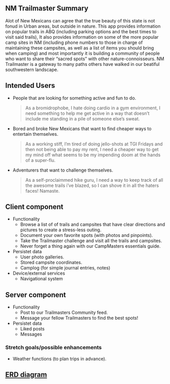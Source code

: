 ## NM Trailmaster Summary 

Alot of New Mexicans can agree that the true beauty of this state is not fonud in Urban areas, but outside in nature. This app provides information on popular trails in ABQ (including parking options and the best times to visit said trails), It also provides information on some of the more popular camp sites in NM (including phone numbers to those in charge of maintaining these campsites, as well as a list of items you should bring when camping) and most importantly it is building a community of people who want to share their “sacred spots” with other nature-connoisseurs. NM Trailmaster is a gateway to many paths others have walked in our beatiful southwestern landscape.

## Intended Users

* People that are looking for something active and fun to do.
	> As a bromidrophobe, I hate doing cardio in a gym environment, I need something to help me get active in a way that doesn’t include me standing in a pile of someone else’s sweat.
* Bored and broke New Mexicans that want to find cheaper ways to entertain themselves.
	> As a working stiff, I’m tired of doing jello-shots at TGI Fridays and then not being able to pay my rent, I need a cheaper way to get my mind off what seems to be my impending doom at the hands of a super-flu.
* Adventurers that want to challenge themselves.
	> As a self-proclaimmed hike guru, I need a way to keep track of all the awesome trails i’ve blazed, so I can shove it in all the haters faces! Namaste.

## Client component

* Functionality 
	* Browse a list of of trails and campsites that have clear directions and pictures to create a stress-less outing.
	* Document your own favorite spots (with photos and pinpoints).
	* Take the Trailmaster challenge and visit all the trails and campsites.
	* Never forget a thing again with our CampMasters essentials guide.
* Persistet data 
	* User photo galleries. 
	* Stored campsite coordinates.
	* Camplog (for simple journal entries, notes)
* Device/external services
	* Navigational system

## Server component

* Functionality 
	* Post to our Trailmasters Community feed. 
	* Message your fellow Trailmasters to find the best spots!
* Persistet data
	* Liked posts
	* Messages

### Stretch goals/possible enhancements

* Weather functions (to plan trips in advance).

## [ERD diagram](erd.md)
